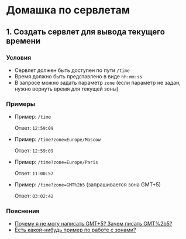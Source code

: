 # Домашка по сервлетам

## 1. Создать сервлет для вывода текущего времени

### Условия

- Сервлет должен быть доступен по пути `/time`
- Время должно быть представлено в виде `hh:mm:ss`
- В запросе можно задать параметр `zone` (если параметр не задан, нужно вернуть время для текущей зоны)

### Примеры

- Пример: `/time`

  Ответ: `12:59:09`

- Пример: `/time?zone=Europe/Moscow`

  Ответ: `12:59:09`

- Пример: `/time?zone=Europe/Paris`

  Ответ: `11:00:57`

- Пример: `/time?zone=GMT%2b5` (запрашивается зона GMT+5)

  Ответ: `03:02:42`

### Пояснения

- [Почему я не могу написать GMT+5? Зачем писать GMT%2b5?](https://developers.google.com/maps/url-encoding?hl=ru#:~:text=%D0%92%20URL%20%D0%BD%D0%B5%D0%BB%D1%8C%D0%B7%D1%8F%20%D0%B8%D1%81%D0%BF%D0%BE%D0%BB%D1%8C%D0%B7%D0%BE%D0%B2%D0%B0%D1%82%D1%8C%20%D0%BD%D0%B5%D0%BA%D0%BE%D1%82%D0%BE%D1%80%D1%8B%D0%B5,%D1%81%D0%B8%D0%BC%D0%B2%D0%BE%D0%BB%D1%8B%20%D0%BD%D0%B5%20%D0%BA%D0%BE%D0%B4%D0%B8%D1%80%D1%83%D1%8E%D1%82%D1%81%D1%8F%2C%20%D0%B0%20%D0%B7%D0%B0%D0%BC%D0%B5%D0%BD%D1%8F%D1%8E%D1%82%D1%81%D1%8F.)
- [Есть какой-нибудь пример по работе с зонами?](https://www.baeldung.com/java-8-date-time-intro#zonedDateTime)
